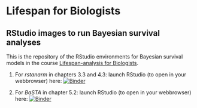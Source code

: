 # Lifespan for Biologists

## RStudio images to run Bayesian survival analyses 

This is the repository of the RStudio environments for Bayesian survival models in the course [Lifespan-analysis for Biologists](http://lifespananalysis.zajitschek.net).

1. For *rstanarm* in chapters 3.3 and 4.3: launch RStudio (to open in your webbrowser) here:
 [![Binder](https://mybinder.org/badge_logo.svg)]( https://mybinder.org/v2/gh/zajitschek/RStudioLifespanBayesian/master?urlpath=rstudio )
 
1. For *BaSTA* in chapter 5.2: launch RStudio (to open in your webbrowser) here:
 [![Binder](https://mybinder.org/badge_logo.svg)]( https://mybinder.org/v2/gh/zajitschek/RStudioLifespanBayesian/master?urlpath=rstudio )
